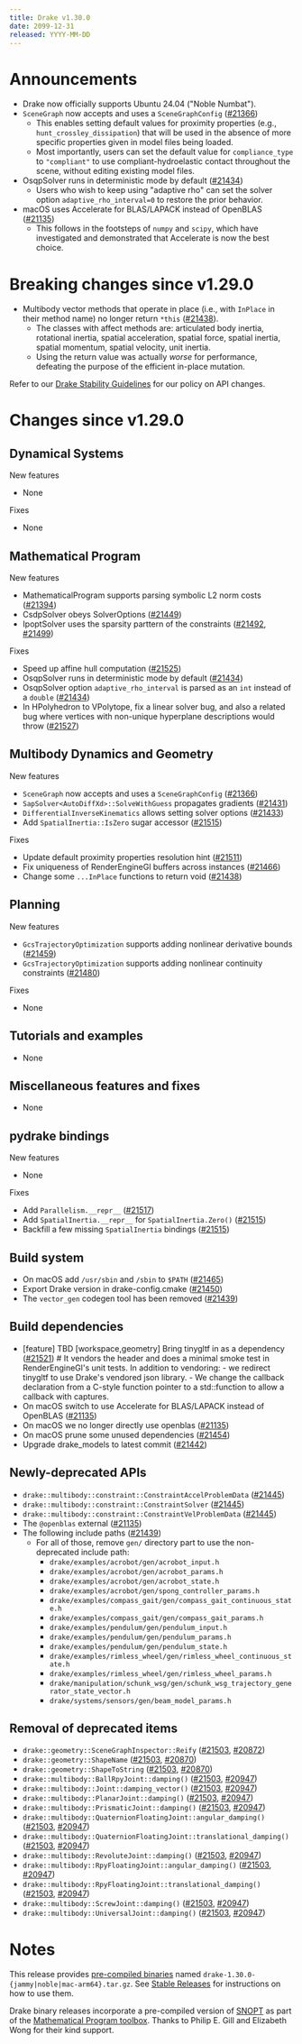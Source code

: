 ```yaml
---
title: Drake v1.30.0
date: 2099-12-31
released: YYYY-MM-DD
---
```


# Announcements

* Drake now officially supports Ubuntu 24.04 ("Noble Numbat").
* ``SceneGraph`` now accepts and uses a ``SceneGraphConfig`` ([#21366][_#21366])
  * This enables setting default values for proximity properties (e.g.,
    ``hunt_crossley_dissipation``) that will be used in the absence of more
    specific properties given in model files being loaded.
  * Most importantly, users can set the default value for ``compliance_type``
    to `"compliant"` to use compliant-hydroelastic contact throughout the scene,
    without editing existing model files.
* OsqpSolver runs in deterministic mode by default ([#21434][_#21434])
  * Users who wish to keep using "adaptive rho" can set the solver option
    ``adaptive_rho_interval=0`` to restore the prior behavior.
* macOS uses Accelerate for BLAS/LAPACK instead of OpenBLAS ([#21135][_#21135])
  * This follows in the footsteps of ``numpy`` and ``scipy``, which have
    investigated and demonstrated that Accelerate is now the best choice.

# Breaking changes since v1.29.0

* Multibody vector methods that operate in place (i.e., with ``InPlace`` in
  their method name) no longer return ``*this`` ([#21438][_#21438]).
  * The classes with affect methods are: articulated body inertia, rotational
    inertia, spatial acceleration, spatial force, spatial inertia, spatial
    momentum, spatial velocity, unit inertia.
  * Using the return value was actually *worse* for performance, defeating the
    purpose of the efficient in-place mutation.

Refer to our [Drake Stability Guidelines](/stable.html) for our policy
on API changes.

# Changes since v1.29.0

## Dynamical Systems

<!-- <relnotes for systems go here> -->

New features

* None

Fixes

* None

## Mathematical Program

<!-- <relnotes for solvers go here> -->

New features

* MathematicalProgram supports parsing symbolic L2 norm costs ([#21394][_#21394])
* CsdpSolver obeys SolverOptions ([#21449][_#21449])
* IpoptSolver uses the sparsity parttern of the constraints ([#21492][_#21492], [#21499][_#21499])

Fixes

* Speed up affine hull computation ([#21525][_#21525])
* OsqpSolver runs in deterministic mode by default ([#21434][_#21434])
* OsqpSolver option ``adaptive_rho_interval`` is parsed as an ``int`` instead of a ``double``  ([#21434][_#21434])
* In HPolyhedron to VPolytope, fix a linear solver bug, and also a related bug where vertices with non-unique hyperplane descriptions would throw ([#21527][_#21527])

## Multibody Dynamics and Geometry

<!-- <relnotes for geometry,multibody go here> -->

New features

* ``SceneGraph`` now accepts and uses a ``SceneGraphConfig`` ([#21366][_#21366])
* ``SapSolver<AutoDiffXd>::SolveWithGuess`` propagates gradients ([#21431][_#21431])
* ``DifferentialInverseKinematics`` allows setting solver options ([#21433][_#21433])
* Add ``SpatialInertia::IsZero`` sugar accessor ([#21515][_#21515])

Fixes

* Update default proximity properties resolution hint ([#21511][_#21511])
* Fix uniqueness of RenderEngineGl buffers across instances ([#21466][_#21466])
* Change some ``...InPlace`` functions to return void ([#21438][_#21438])

## Planning

<!-- <relnotes for planning go here> -->

New features

* ``GcsTrajectoryOptimization`` supports adding nonlinear derivative bounds ([#21459][_#21459])
* ``GcsTrajectoryOptimization`` supports adding nonlinear continuity constraints ([#21480][_#21480])

Fixes

* None

## Tutorials and examples

<!-- <relnotes for examples,tutorials go here> -->

* None

## Miscellaneous features and fixes

<!-- <relnotes for common,math,lcm,lcmtypes,manipulation,perception,visualization go here> -->

* None

## pydrake bindings

<!-- <relnotes for bindings go here> -->

New features

* None

Fixes

* Add ``Parallelism.__repr__`` ([#21517][_#21517])
* Add ``SpatialInertia.__repr__`` for ``SpatialInertia.Zero()`` ([#21515][_#21515])
* Backfill a few missing ``SpatialInertia`` bindings ([#21515][_#21515])

## Build system

<!-- <relnotes for cmake,doc,setup,third_party,tools go here> -->

* On macOS add ``/usr/sbin`` and ``/sbin`` to ``$PATH`` ([#21465][_#21465])
* Export Drake version in drake-config.cmake ([#21450][_#21450])
* The ``vector_gen`` codegen tool has been removed ([#21439][_#21439])

## Build dependencies

<!-- <relnotes for workspace go here> -->

* [feature] TBD [workspace,geometry] Bring tinygltf in as a dependency ([#21521][_#21521])  # It vendors the header and does a minimal smoke test in RenderEngineGl's unit tests. In addition to vendoring: - we redirect tinygltf to use Drake's vendored  json library. - We change the callback declaration from a C-style function pointer to a std::function to allow a callback with captures.
* On macOS switch to use Accelerate for BLAS/LAPACK instead of OpenBLAS ([#21135][_#21135])
* On macOS we no longer directly use openblas ([#21135][_#21135])
* On macOS prune some unused dependencies ([#21454][_#21454])
* Upgrade drake_models to latest commit ([#21442][_#21442])

## Newly-deprecated APIs

* ``drake::multibody::constraint::ConstraintAccelProblemData`` ([#21445][_#21445])
* ``drake::multibody::constraint::ConstraintSolver`` ([#21445][_#21445])
* ``drake::multibody::constraint::ConstraintVelProblemData`` ([#21445][_#21445])
* The ``@openblas`` external ([#21135][_#21135])
* The following include paths ([#21439][_#21439])
  * For all of those, remove ``gen/`` directory part to use the non-deprecated include path:
    * ``drake/examples/acrobot/gen/acrobot_input.h``
    * ``drake/examples/acrobot/gen/acrobot_params.h``
    * ``drake/examples/acrobot/gen/acrobot_state.h``
    * ``drake/examples/acrobot/gen/spong_controller_params.h``
    * ``drake/examples/compass_gait/gen/compass_gait_continuous_state.h``
    * ``drake/examples/compass_gait/gen/compass_gait_params.h``
    * ``drake/examples/pendulum/gen/pendulum_input.h``
    * ``drake/examples/pendulum/gen/pendulum_params.h``
    * ``drake/examples/pendulum/gen/pendulum_state.h``
    * ``drake/examples/rimless_wheel/gen/rimless_wheel_continuous_state.h``
    * ``drake/examples/rimless_wheel/gen/rimless_wheel_params.h``
    * ``drake/manipulation/schunk_wsg/gen/schunk_wsg_trajectory_generator_state_vector.h``
    * ``drake/systems/sensors/gen/beam_model_params.h``

## Removal of deprecated items

* `drake::geometry::SceneGraphInspector::Reify` ([#21503][_#21503], [#20872][_#20872])
* `drake::geometry::ShapeName` ([#21503][_#21503], [#20870][_#20870])
* `drake::geometry::ShapeToString` ([#21503][_#21503], [#20870][_#20870])
* `drake::multibody::BallRpyJoint::damping()` ([#21503][_#21503], [#20947][_#20947])
* `drake::multibody::Joint::damping_vector()` ([#21503][_#21503], [#20947][_#20947])
* `drake::multibody::PlanarJoint::damping()` ([#21503][_#21503], [#20947][_#20947])
* `drake::multibody::PrismaticJoint::damping()` ([#21503][_#21503], [#20947][_#20947])
* `drake::multibody::QuaternionFloatingJoint::angular_damping()` ([#21503][_#21503], [#20947][_#20947])
* `drake::multibody::QuaternionFloatingJoint::translational_damping()` ([#21503][_#21503], [#20947][_#20947])
* `drake::multibody::RevoluteJoint::damping()` ([#21503][_#21503], [#20947][_#20947])
* `drake::multibody::RpyFloatingJoint::angular_damping()` ([#21503][_#21503], [#20947][_#20947])
* `drake::multibody::RpyFloatingJoint::translational_damping()` ([#21503][_#21503], [#20947][_#20947])
* `drake::multibody::ScrewJoint::damping()` ([#21503][_#21503], [#20947][_#20947])
* `drake::multibody::UniversalJoint::damping()` ([#21503][_#21503], [#20947][_#20947])

# Notes


This release provides [pre-compiled binaries](https://github.com/RobotLocomotion/drake/releases/tag/v1.30.0) named
``drake-1.30.0-{jammy|noble|mac-arm64}.tar.gz``. See [Stable Releases](/from_binary.html#stable-releases) for instructions on how to use them.

Drake binary releases incorporate a pre-compiled version of [SNOPT](https://ccom.ucsd.edu/~optimizers/solvers/snopt/) as part of the
[Mathematical Program toolbox](https://drake.mit.edu/doxygen_cxx/group__solvers.html). Thanks to
Philip E. Gill and Elizabeth Wong for their kind support.

<!-- <begin issue links> -->
[_#20870]: https://github.com/RobotLocomotion/drake/pull/20870
[_#20872]: https://github.com/RobotLocomotion/drake/pull/20872
[_#20947]: https://github.com/RobotLocomotion/drake/pull/20947
[_#21135]: https://github.com/RobotLocomotion/drake/pull/21135
[_#21366]: https://github.com/RobotLocomotion/drake/pull/21366
[_#21394]: https://github.com/RobotLocomotion/drake/pull/21394
[_#21431]: https://github.com/RobotLocomotion/drake/pull/21431
[_#21433]: https://github.com/RobotLocomotion/drake/pull/21433
[_#21434]: https://github.com/RobotLocomotion/drake/pull/21434
[_#21438]: https://github.com/RobotLocomotion/drake/pull/21438
[_#21439]: https://github.com/RobotLocomotion/drake/pull/21439
[_#21442]: https://github.com/RobotLocomotion/drake/pull/21442
[_#21445]: https://github.com/RobotLocomotion/drake/pull/21445
[_#21449]: https://github.com/RobotLocomotion/drake/pull/21449
[_#21450]: https://github.com/RobotLocomotion/drake/pull/21450
[_#21454]: https://github.com/RobotLocomotion/drake/pull/21454
[_#21459]: https://github.com/RobotLocomotion/drake/pull/21459
[_#21465]: https://github.com/RobotLocomotion/drake/pull/21465
[_#21466]: https://github.com/RobotLocomotion/drake/pull/21466
[_#21480]: https://github.com/RobotLocomotion/drake/pull/21480
[_#21492]: https://github.com/RobotLocomotion/drake/pull/21492
[_#21499]: https://github.com/RobotLocomotion/drake/pull/21499
[_#21503]: https://github.com/RobotLocomotion/drake/pull/21503
[_#21511]: https://github.com/RobotLocomotion/drake/pull/21511
[_#21515]: https://github.com/RobotLocomotion/drake/pull/21515
[_#21517]: https://github.com/RobotLocomotion/drake/pull/21517
[_#21521]: https://github.com/RobotLocomotion/drake/pull/21521
[_#21525]: https://github.com/RobotLocomotion/drake/pull/21525
[_#21527]: https://github.com/RobotLocomotion/drake/pull/21527
<!-- <end issue links> -->

<!--
  Current oldest_commit 11b390d7b5697ea91f330bac57f1d98bb7d565de (exclusive).
  Current newest_commit 7228fd95e301bf0bea212bca23c60b42a6989b63 (inclusive).
-->
